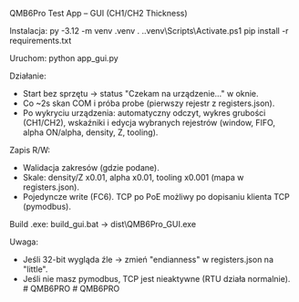 QMB6Pro Test App – GUI (CH1/CH2 Thickness)

Instalacja:
  py -3.12 -m venv .venv
  . .\.venv\Scripts\Activate.ps1
  pip install -r requirements.txt

Uruchom:
  python app_gui.py

Działanie:
  - Start bez sprzętu -> status "Czekam na urządzenie…" w oknie.
  - Co ~2s skan COM i próba probe (pierwszy rejestr z registers.json).
  - Po wykryciu urządzenia: automatyczny odczyt, wykres grubości (CH1/CH2),
    wskaźniki i edycja wybranych rejestrów (window, FIFO, alpha ON/alpha, density, Z, tooling).

Zapis R/W:
  - Walidacja zakresów (gdzie podane).
  - Skale: density/Z x0.01, alpha x0.01, tooling x0.001 (mapa w registers.json).
  - Pojedyncze write (FC6). TCP po PoE możliwy po dopisaniu klienta TCP (pymodbus).

Build .exe:
  build_gui.bat -> dist\QMB6Pro_GUI.exe

Uwaga:
  - Jeśli 32-bit wygląda źle -> zmień "endianness" w registers.json na "little".
  - Jeśli nie masz pymodbus, TCP jest nieaktywne (RTU działa normalnie).
#   Q M B 6 P R O  
 #   Q M B 6 P R O  
 